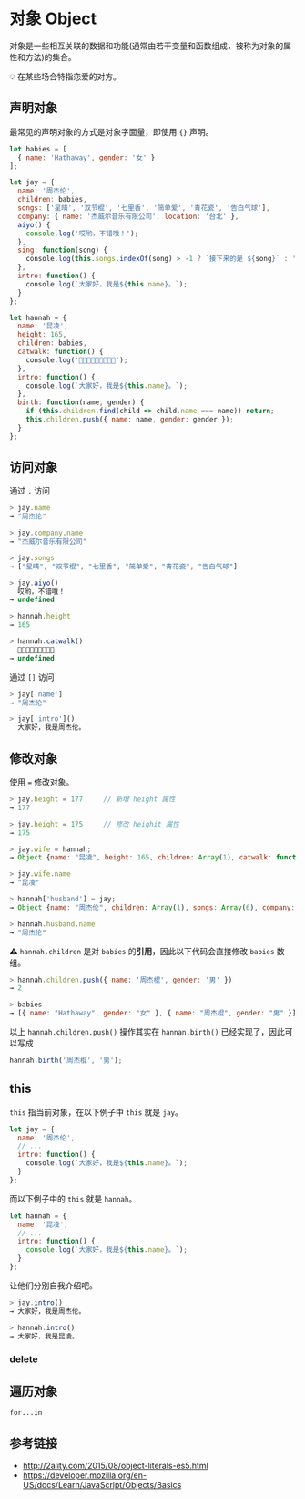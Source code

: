 # 对象 Object

对象是一些相互关联的数据和功能(通常由若干变量和函数组成，被称为对象的属性和方法)的集合。

💡 在某些场合特指恋爱的对方。

## 声明对象
最常见的声明对象的方式是对象字面量，即使用 `{}` 声明。
```javascript
let babies = [
  { name: 'Hathaway', gender: '女' }
];

let jay = {
  name: '周杰伦',
  children: babies,
  songs: ['星晴', '双节棍', '七里香', '简单爱', '青花瓷', '告白气球'],
  company: { name: '杰威尔音乐有限公司', location: '台北' },
  aiyo() {
    console.log('哎哟，不错哦！');
  },
  sing: function(song) {
    console.log(this.songs.indexOf(song) > -1 ? `接下来的是 ${song}` : '暂不支持播放');
  },
  intro: function() {
    console.log(`大家好，我是${this.name}。`);
  }
};

let hannah = {
  name: '昆凌',
  height: 165,
  children: babies,
  catwalk: function() {
    console.log('👠👠👠👠👠👠👠👠👠');
  },
  intro: function() {
    console.log(`大家好，我是${this.name}。`);
  },
  birth: function(name, gender) {
    if (this.children.find(child => child.name === name)) return;
    this.children.push({ name: name, gender: gender });
  }
};
```

## 访问对象
通过 `.` 访问
```javascript
> jay.name
→ "周杰伦"

> jay.company.name
→ "杰威尔音乐有限公司"

> jay.songs
→ ["星晴", "双节棍", "七里香", "简单爱", "青花瓷", "告白气球"]

> jay.aiyo()
  哎哟，不错哦！
→ undefined

> hannah.height
→ 165

> hannah.catwalk()
  👠👠👠👠👠👠👠👠👠
→ undefined
```

通过 `[]` 访问
```javascript
> jay['name']
→ "周杰伦"

> jay['intro']()
  大家好，我是周杰伦。
```

## 修改对象
使用 `=` 修改对象。
```javascript
> jay.height = 177     // 新增 height 属性
→ 177

> jay.height = 175     // 修改 heighit 属性
→ 175

> jay.wife = hannah;
→ Object {name: "昆凌", height: 165, children: Array(1), catwalk: function, intro: function…}

> jay.wife.name
→ "昆凌"

> hannah['husband'] = jay;
→ Object {name: "周杰伦", children: Array(1), songs: Array(6), company: Object, aiyo: function…}

> hannah.husband.name
→ "周杰伦"
```

⚠️ `hannah.children` 是对 `babies` 的**引用**，因此以下代码会直接修改 `babies` 数组。
```javascript
> hannah.children.push({ name: '周杰棍', gender: '男' })
→ 2

> babies
→ [{ name: "Hathaway", gender: "女" }, { name: "周杰棍", gender: "男" }]
```
以上 `hannah.children.push()` 操作其实在 `hannan.birth()` 已经实现了，因此可以写成
```javascript
hannah.birth('周杰棍', '男');
```

## this
`this` 指当前对象，在以下例子中 `this` 就是 `jay`。
```javascript
let jay = {
  name: '周杰伦',
  // ...
  intro: function() {
    console.log(`大家好，我是${this.name}。`);
  }
};  
```
而以下例子中的 `this` 就是 `hannah`。
```javascript
let hannah = {
  name: '昆凌',
  // ...
  intro: function() {
    console.log(`大家好，我是${this.name}。`);
  }
};
```
让他们分别自我介绍吧。
```javascript
> jay.intro()
→ 大家好，我是周杰伦。

> hannah.intro()
→ 大家好，我是昆凌。
```

### delete

## 遍历对象
`for...in`


## 参考链接
* http://2ality.com/2015/08/object-literals-es5.html
* https://developer.mozilla.org/en-US/docs/Learn/JavaScript/Objects/Basics

